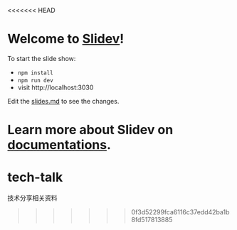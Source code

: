 <<<<<<< HEAD
# Welcome to [Slidev](https://github.com/slidevjs/slidev)!

To start the slide show:

- `npm install`
- `npm run dev`
- visit http://localhost:3030

Edit the [slides.md](./slides.md) to see the changes.

Learn more about Slidev on [documentations](https://sli.dev/).
=======
# tech-talk

技术分享相关资料
>>>>>>> 0f3d52299fca6116c37edd42ba1b8fd517813885
